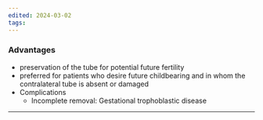 ```yaml
---
edited: 2024-03-02
tags:
---
```

### Advantages
- preservation of the tube for potential future fertility
- preferred for patients who desire future childbearing and in whom the contralateral tube is absent or damaged
- Complications
	- Incomplete removal: Gestational trophoblastic disease 

---
